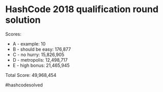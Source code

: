 # HashCode 2018 qualification round solution

Scores:
* A - example: 10
* B - should be easy: 176,877
* C - no hurry: 15,826,905
* D - metropolis: 12,498,717
* E - high bonus: 21,465,945

Total Score: 49,968,454

#hashcodesolved
